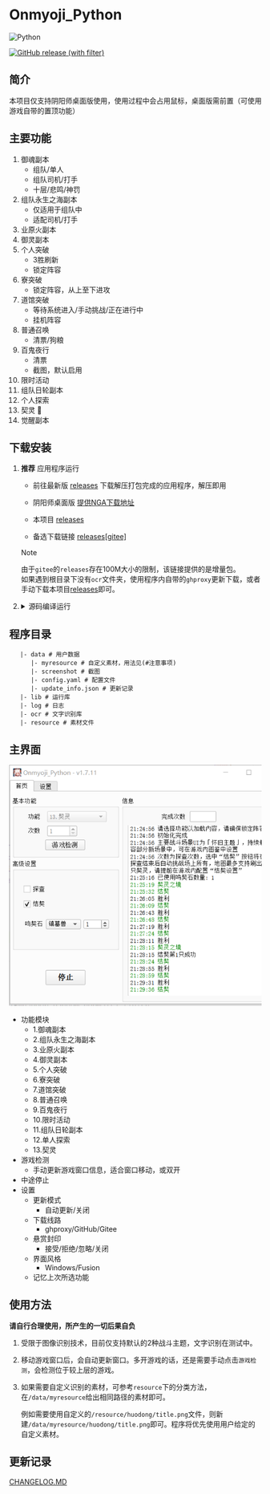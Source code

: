 # Onmyoji_Python

![Python](https://img.shields.io/badge/python-3.10+-blue)

[![GitHub release (with filter)](https://img.shields.io/github/v/release/AquamarineCyan/Onmyoji_Python)](https://github.com/AquamarineCyan/Onmyoji_Python/releases/latest)

## 简介

本项目仅支持阴阳师桌面版使用，使用过程中会占用鼠标，桌面版需前置（可使用游戏自带的置顶功能）

## 主要功能

1. 御魂副本
   - 组队/单人
   - 组队司机/打手
   - 十层/悲鸣/神罚
2. 组队永生之海副本
    - 仅适用于组队中
    - 适配司机/打手
3. 业原火副本
4. 御灵副本
5. 个人突破
    - 3胜刷新
    - 锁定阵容
6. 寮突破
    - 锁定阵容，从上至下进攻
7. 道馆突破
    - 等待系统进入/手动挑战/正在进行中
    - 挂机阵容
8. 普通召唤
    - 清票/狗粮
9. 百鬼夜行
   - 清票
   - 截图，默认启用
10. 限时活动
11. 组队日轮副本
12. 个人探索
13. 契灵 🚧
14. 觉醒副本

## 下载安装

1. **推荐** 应用程序运行

    - 前往最新版 [releases](https://github.com/AquamarineCyan/Onmyoji_Python/releases/latest) 下载解压打包完成的应用程序，解压即用

    - 阴阳师桌面版 [提供NGA下载地址](https://nga.178.com/read.php?tid=29661629)

    - 本项目 [releases](https://github.com/AquamarineCyan/Onmyoji_Python/releases)
    
    - 备选下载链接 [releases[gitee]](https://gitee.com/AquamarineCyan/Onmyoji_Python/releases)
    > [!NOTE]
    > 
    > 由于`gitee`的`releases`存在100M大小的限制，该链接提供的是增量包。\
    如果遇到根目录下没有`ocr`文件夹，使用程序内自带的`ghproxy`更新下载，或者手动下载本项目[releases](https://github.com/AquamarineCyan/Onmyoji_Python/releases)即可。

2. <details><summary> 源码编译运行 </summary>

     需要一定的基础，更新较勤，可能存在bug

   1. 使用 `git` 命令下载源码  
      ```bash
      git close https://ghproxy.com/https://github.com/AquamarineCyan/Onmyoji_Python.git --depth=1 --single-branch
      ```
      后续只需 `git pull`

   2. 安装依赖 
      - venv 方式  
        `pip install -r requestments.txt`
      - poetry 方式  
        `poetry install`

   3. 运行
      - 自行打包，需要poetry环境，打包配置已存在 `main.spec`  
        - 终端运行 `pyinstaller main.spec`
        - 或者运行 `build.bat`
      - 或者不打包，直接运行（理论上能够生成UI）  
     `python main.py`

  </details>

## 程序目录

```
   |- data # 用户数据
      |- myresource # 自定义素材，用法见(#注意事项)
      |- screenshot # 截图
      |- config.yaml # 配置文件
      |- update_info.json # 更新记录
   |- lib # 运行库
   |- log # 日志
   |- ocr # 文字识别库
   |- resource # 素材文件
```

## 主界面

![效果图](image.png)

- 功能模块
    - 1.御魂副本
    - 2.组队永生之海副本
    - 3.业原火副本
    - 4.御灵副本
    - 5.个人突破
    - 6.寮突破
    - 7.道馆突破
    - 8.普通召唤
    - 9.百鬼夜行
    - 10.限时活动
    - 11.组队日轮副本
    - 12.单人探索
    - 13.契灵
- 游戏检测
    - 手动更新游戏窗口信息，适合窗口移动，或双开
- 中途停止
- 设置
    - 更新模式
      - 自动更新/关闭
    - 下载线路
      - ghproxy/GitHub/Gitee
    - 悬赏封印
      - 接受/拒绝/忽略/关闭
    - 界面风格
      - Windows/Fusion
    - 记忆上次所选功能

## 使用方法

**请自行合理使用，所产生的一切后果自负**

1. 受限于图像识别技术，目前仅支持默认的2种战斗主题，文字识别在测试中。

2. 移动游戏窗口后，会自动更新窗口。多开游戏的话，还是需要手动点击`游戏检测`，会检测位于较上层的游戏。

3.  如果需要自定义识别的素材，可参考`resource`下的分类方法，在`/data/myresource`给出相同路径的素材即可。

    例如需要使用自定义的`/resource/huodong/title.png`文件，则新建`/data/myresource/huodong/title.png`即可。程序将优先使用用户给定的自定义素材。

## 更新记录

[CHANGELOG.MD](CHANGELOG.MD)
